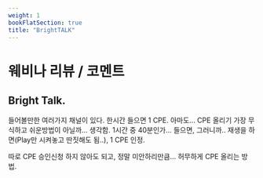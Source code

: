 ```yaml
---
weight: 1
bookFlatSection: true
title: "BrightTALK"
---
```


# 웨비나 리뷰 / 코멘트

## Bright Talk.

들어볼만한 여러가지 채널이 있다. 한시간 들으면 1 CPE.
아마도... CPE 올리기 가장 무식하고 쉬운방법이 아닐까... 생각함.
1시간 중 40분인가... 들으면, 그러니까.. 재생을 하면(Play만 시켜놓고 딴짓해도 됨..),
1 CPE 인정.

따로 CPE 승인신청 하지 않아도 되고, 정말 미안하리만큼... 허무하게 CPE 올리는 방법.
